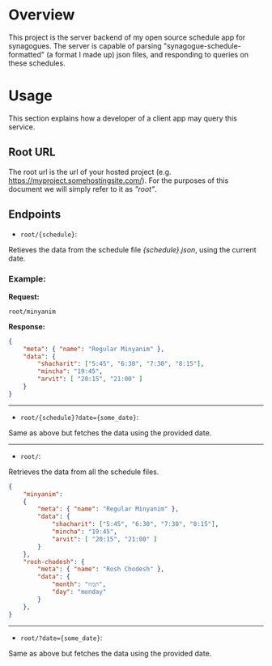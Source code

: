Overview
=========================
This project is the server backend of my open source schedule app for synagogues. The server is capable of parsing "synagogue-schedule-formatted" (a format I made up) json files, and responding to queries on these schedules.

Usage
=========================
This section explains how a developer of a client app may query this service.

Root URL
------------------
The root url is the url of your hosted project (e.g. https://myproject.somehostingsite.com/). For the purposes of this document we will simply refer to it as _"root"_.

Endpoints
------------------
- `root/{schedule}`:

Retieves the data from the schedule file _{schedule}.json_, using the current date.

### Example: 

**Request:**

`root/minyanim`

**Response:**

```json
{
	"meta": { "name": "Regular Minyanim" },
	"data": {
		"shacharit": ["5:45", "6:30", "7:30", "8:15"],
		"mincha": "19:45",
		"arvit": [ "20:15", "21:00" ]
	}
}
```

------------------

- `root/{schedule}?date={some_date}`:

Same as above but fetches the data using the provided date.

------------------

- `root/`:

Retrieves the data from all the schedule files.

```json
{
	"minyanim":
	{
		"meta": { "name": "Regular Minyanim" },
		"data": {
			"shacharit": ["5:45", "6:30", "7:30", "8:15"],
			"mincha": "19:45",
			"arvit": [ "20:15", "21:00" ]
		}
	},
	"rosh-chodesh": {
		"meta": { "name": "Rosh Chodesh" },
		"data": {
			"month": "תמוז",
			"day": "monday"
		}
	},
}
```

------------------

- `root/?date={some_date}`:

Same as above but fetches the data using the provided date.